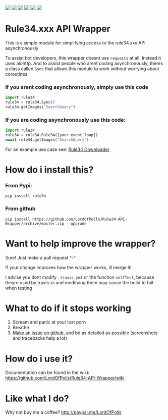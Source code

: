 [![](https://travis-ci.com/LordOfPolls/Rule34-API-Wrapper.svg?branch=master)](https://travis-ci.com/LordOfPolls/Rule34-API-Wrapper)
[![](https://codecov.io/gh/LordOfPolls/Rule34-API-Wrapper/branch/master/graph/badge.svg)](https://codecov.io/gh/LordOfPolls/Rule34-API-Wrapper)
[![](http://pepy.tech/badge/rule34)](http://pepy.tech/project/rule34)
![](https://img.shields.io/pypi/pyversions/rule34.svg)
![](https://img.shields.io/pypi/v/rule34.svg)
![](https://img.shields.io/github/issues-raw/LordOfPolls/Rule34-API-Wrapper.svg)
# Rule34.xxx API Wrapper

This is a simple module for simplifying access to the rule34.xxx API asynchronously

To assist bot developers, this wrapper doesnt use ``requests`` at all. Instead it uses aiohttp. And to assist people who arent coding asynchronously, theres a class called ``Sync`` that allows this module to work without worrying about coroutines. 
### If you arent coding asynchronously, simply use this code
```python
import rule34
rule34 = rule34.Sync()
rule34.getImages("SearchQuery")
```
### If you are coding asynchronously use this code:
```python
import rule34
rule34 = rule34.Rule34([your event loop])
await rule34.getImages("SearchQuery")
```

For an example use case see: [Rule34 Downloader](https://github.com/LordOfPolls/Rule34-Downloader)

# How do i install this?  
### From Pypi:  
``pip install rule34``
### From github
``pip install https://github.com/LordOfPolls/Rule34-API-Wrapper/archive/master.zip --upgrade ``

# Want to help improve the wrapper?
Sure! Just make a pull request ^-^

If your change improves how the wrapper works, ill merge it!

I advise you dont modify ``.travis.yml`` or the function ``selfTest``, because theyre used by travis-ci and modifying them may cause the build to fail when testing

# What to do if it stops working
1. Scream and panic at your lost porn
2. Breathe
2. [Make an issue on github](https://github.com/LordOfPolls/Rule34-API-Wrapper/issues/new), and be as detailed as possible
(screenshots and tracebacks help a lot)
# How do i use it?  
Documentation can be found in the wiki: https://github.com/LordOfPolls/Rule34-API-Wrapper/wiki

# Like what I do?

Why not buy me a coffee? http://paypal.me/LordOfPolls
